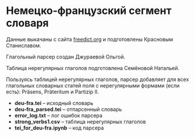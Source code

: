 # Немецко-французский сегмент словаря
Данные выкачаны с сайта [freedict.org](https://freedict.org) и подготовлены Красновым Станиславом.

Глагольный парсер создан Джураевой Ольгой.

Таблица нерегулярных глаголов подготовлена Семёновой Натальей.


Пользуясь таблицей нерегулярных глаголов, парсер добавляет для всех глагольных словарных статей поля с нерегулярными формами (если есть): Präsens, Präteritum и Partizip II.

* **deu-fra.tei** – исходный словарь
* **deu-fra_parsed.tei** – отпарсенный словарь
* **error_log.txt** – лог ошибок парсера
* **strong_verbs1.csv** – таблица нерегулярных глаголов
* **tei_for_deu-fra.ipynb** – код парсера
